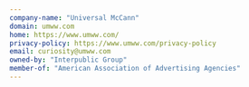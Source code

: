 ```yaml
---
company-name: "Universal McCann"
domain: umww.com
home: https://www.umww.com/
privacy-policy: https://www.umww.com/privacy-policy
email: curiosity@umww.com
owned-by: "Interpublic Group"
member-of: "American Association of Advertising Agencies"
---
```




